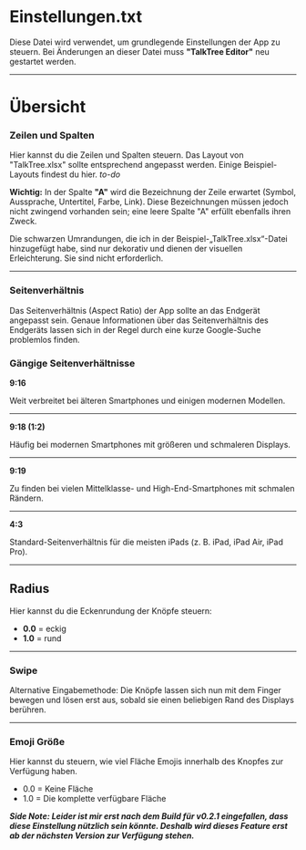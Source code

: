 # Einstellungen.txt

Diese Datei wird verwendet, um grundlegende Einstellungen der App zu steuern. Bei Änderungen an dieser Datei muss **"TalkTree Editor"** neu gestartet werden.

---

# Übersicht

### Zeilen und Spalten

Hier kannst du die Zeilen und Spalten steuern. Das Layout von "TalkTree.xlsx" sollte entsprechend angepasst werden. Einige Beispiel-Layouts findest du hier. _to-do_

**Wichtig:** In der Spalte **"A"** wird die Bezeichnung der Zeile erwartet (Symbol, Aussprache, Untertitel, Farbe, Link). Diese Bezeichnungen müssen jedoch nicht zwingend vorhanden sein; eine leere Spalte "A" erfüllt ebenfalls ihren Zweck.

Die schwarzen Umrandungen, die ich in der Beispiel-„TalkTree.xlsx“-Datei hinzugefügt habe, sind nur dekorativ und dienen der visuellen Erleichterung. Sie sind nicht erforderlich.

---

### Seitenverhältnis

Das Seitenverhältnis (Aspect Ratio) der App sollte an das Endgerät angepasst sein. Genaue Informationen über das Seitenverhältnis des Endgeräts lassen sich in der Regel durch eine kurze Google-Suche problemlos finden.

### Gängige Seitenverhältnisse

**9:16**

Weit verbreitet bei älteren Smartphones und einigen modernen Modellen.

---

**9:18 (1:2)**

Häufig bei modernen Smartphones mit größeren und schmaleren Displays.

---

**9:19**

Zu finden bei vielen Mittelklasse- und High-End-Smartphones mit schmalen Rändern.

---

**4:3**

Standard-Seitenverhältnis für die meisten iPads (z. B. iPad, iPad Air, iPad Pro).

---

## Radius

Hier kannst du die Eckenrundung der Knöpfe steuern:

- **0.0** = eckig
- **1.0** = rund

---

### Swipe

Alternative Eingabemethode: Die Knöpfe lassen sich nun mit dem Finger bewegen und lösen erst aus, sobald sie einen beliebigen Rand des Displays berühren.

---

### Emoji Größe

Hier kannst du steuern, wie viel Fläche Emojis innerhalb des Knopfes zur Verfügung haben.

- 0.0 = Keine Fläche
- 1.0 = Die komplette verfügbare Fläche

**_Side Note: Leider ist mir erst nach dem Build für v0.2.1 eingefallen, dass diese Einstellung nützlich sein könnte. Deshalb wird dieses Feature erst ab der nächsten Version zur Verfügung stehen._**
